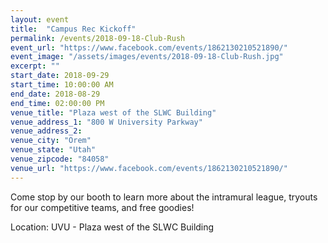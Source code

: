 ```yaml
---
layout: event
title:  "Campus Rec Kickoff"
permalink: /events/2018-09-18-Club-Rush
event_url: "https://www.facebook.com/events/1862130210521890/"
event_image: "/assets/images/events/2018-09-18-Club-Rush.jpg"
excerpt: ""
start_date: 2018-09-29
start_time: 10:00:00 AM
end_date: 2018-08-29
end_time: 02:00:00 PM
venue_title: "Plaza west of the SLWC Building"
venue_address_1: "800 W University Parkway"
venue_address_2:
venue_city: "Orem"
venue_state: "Utah"
venue_zipcode: "84058"
venue_url: "https://www.facebook.com/events/1862130210521890/"
---
```


Come stop by our booth to learn more about the intramural league, tryouts for our competitive teams, and free goodies!

Location: UVU - Plaza west of the SLWC Building